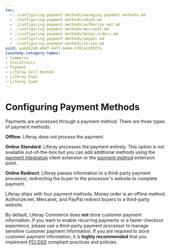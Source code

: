 ```yaml
---
toc:
  - ./configuring-payment-methods/managing-payment-methods.md
  - ./configuring-payment-methods/adyen.md
  - ./configuring-payment-methods/authorize-net.md
  - ./configuring-payment-methods/mercanet.md
  - ./configuring-payment-methods/money-orders.md
  - ./configuring-payment-methods/paypal.md
  - ./configuring-payment-methods/stripe.md
uuid: aa6382a0-494f-44f7-b444-5f01acd39f7e
taxonomy-category-names:
- Commerce
- Storefronts
- Payment
- Liferay Self-Hosted
- Liferay PaaS
- Liferay SaaS
---
```

# Configuring Payment Methods

Payments are processed through a payment method. There are three types of payment methods:

**Offline**: Liferay does not process the payment.

**Online Standard**: Liferay processes the payment entirely. This option is not available out-of-the-box but you can add additional methods using the [payment integration](../developer-guide/using-client-extensions/using-the-payment-integration-client-extension.md) client extension or the [payment method](../developer-guide/sales/implementing-a-new-payment-method.md) extension point.

**Online Redirect**: Liferay passes information to a third-party payment processor, redirecting the buyer to the processor's website to complete payment.

Liferay ships with four payment methods. Money order is an offline method. Authorize.net, Mercanet, and PayPal redirect buyers to a third-party website.

By default, Liferay Commerce does **not** store customer payment information. If you want to enable recurring payments or a faster checkout experience, please use a third-party payment processor to manage sensitive customer payment information. If you are required to store customer payment information, it is **highly recommended** that you implement [PCI DSS](https://www.pcisecuritystandards.org) compliant practices and policies.
